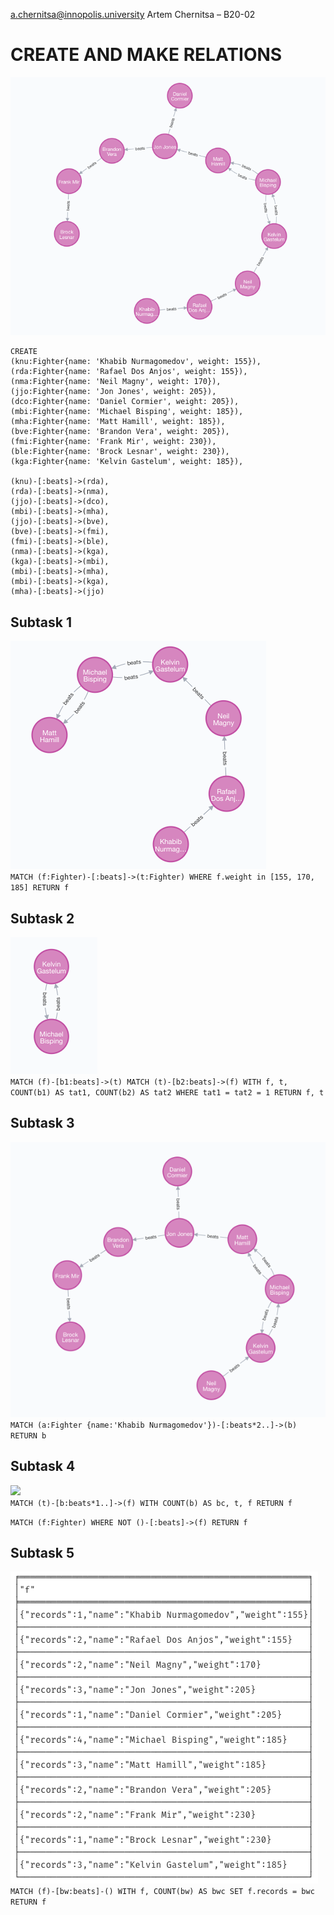 a.chernitsa@innopolis.university
Artem Chernitsa – B20-02

# CREATE AND MAKE RELATIONS
![](task_1.png)  
```
CREATE
(knu:Fighter{name: 'Khabib Nurmagomedov', weight: 155}),
(rda:Fighter{name: 'Rafael Dos Anjos', weight: 155}),
(nma:Fighter{name: 'Neil Magny', weight: 170}),
(jjo:Fighter{name: 'Jon Jones', weight: 205}),
(dco:Fighter{name: 'Daniel Cormier', weight: 205}),
(mbi:Fighter{name: 'Michael Bisping', weight: 185}),
(mha:Fighter{name: 'Matt Hamill', weight: 185}),
(bve:Fighter{name: 'Brandon Vera', weight: 205}),
(fmi:Fighter{name: 'Frank Mir', weight: 230}),
(ble:Fighter{name: 'Brock Lesnar', weight: 230}),
(kga:Fighter{name: 'Kelvin Gastelum', weight: 185}),

(knu)-[:beats]->(rda),
(rda)-[:beats]->(nma),
(jjo)-[:beats]->(dco),
(mbi)-[:beats]->(mha),
(jjo)-[:beats]->(bve),
(bve)-[:beats]->(fmi),
(fmi)-[:beats]->(ble),
(nma)-[:beats]->(kga),
(kga)-[:beats]->(mbi),
(mbi)-[:beats]->(mha),
(mbi)-[:beats]->(kga),
(mha)-[:beats]->(jjo)
```


## Subtask 1
![](subtask_1.png)  
`MATCH (f:Fighter)-[:beats]->(t:Fighter)
WHERE f.weight in [155, 170, 185]
RETURN f`

## Subtask 2
![](subtask_2.png)  
`MATCH (f)-[b1:beats]->(t)
MATCH (t)-[b2:beats]->(f)
WITH f, t, COUNT(b1) AS tat1, COUNT(b2) AS tat2
WHERE tat1 = tat2 = 1
RETURN f, t`

## Subtask 3
![](subtask_3.png)  
`MATCH (a:Fighter {name:'Khabib Nurmagomedov'})-[:beats*2..]->(b)
RETURN b`

## Subtask 4
![](subtask_4.png)  
`MATCH (t)-[b:beats*1..]->(f)
WITH COUNT(b) AS bc, t, f
RETURN f`  

`MATCH (f:Fighter) WHERE NOT ()-[:beats]->(f)
RETURN f`

## Subtask 5
![](subtask_5.png)  
`MATCH (f)-[bw:beats]-()
WITH f, COUNT(bw) AS bwc
SET f.records = bwc
RETURN f`
